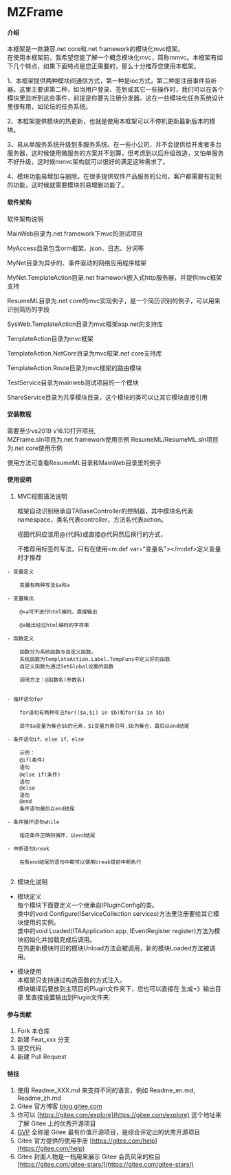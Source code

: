 # MZFrame

#### 介绍
本框架是一款兼容.net core和.net framework的模块化mvc框架。  
在使用本框架前，我希望您能了解一个概念模块化mvc，简称mmvc。本框架有如下几个特点，如果下面特点是您正需要的，那么十分推荐您使用本框架。  

1、本框架提供两种模块间通信方式，第一种是ioc方式，第二种是注册事件监听器。这里主要讲第二种，如当用户登录、签到或其它一些操作时，我们可以在各个模块里监听到这些事件，前提是你要先注册分发器。这在一些模块化任务系统设计里很有用，如论坛的任务系统。  

2、本框架提供模块的热更新，也就是使用本框架可以不停机更新最新版本的模块。  

3、易从单服务系统升级到多服务系统。在一些小公司，并不会提供给开发者多台服务器，这时候使用微服务的方案并不划算，但考虑到以后升级改造，又怕单服务不好升级，这时候mmvc架构就可以很好的满足这种需求了。  

4、模块功能易增加与删除。在很多提供软件产品服务的公司，客户都需要有定制的功能，这时候就需要模块的易增删功能了。  


#### 软件架构
软件架构说明

MainWeb目录为.net framework下mvc的测试项目

MyAccess目录包含orm框架、json、日志、分词等

MyNet目录为异步的、事件驱动的网络应用程序框架

MyNet.TemplateAction目录.net framework嵌入式http服务器，并提供mvc框架支持

ResumeML目录为.net core的mvc实现例子，是一个简历识别的例子，可以用来识别简历的字段

SysWeb.TemplateAction目录为mvc框架asp.net的支持库

TemplateAction目录为mvc框架

TemplateAction.NetCore目录为mvc框架.net core支持库

TemplateAction.Route目录为mvc框架的路由模块

TestService目录为mainweb测试项目的一个模块

ShareService目录为共享模块目录，这个模块的类可以让其它模块直接引用

#### 安装教程
需要至少vs2019 v16.10打开项目,  
MZFrame.sln项目为.net framework使用示例
ResumeML/ResumeML.sln项目为.net core使用示例

使用方法可查看ResumeML目录和MainWeb目录里的例子

#### 使用说明

1.  MVC视图语法说明

    框架自动识别继承自TABaseController的控制器，其中模块名代表namespace，类名代表controller，方法名代表action。

    视图代码应该用@{代码}或直接@代码然后换行的方式，

    不推荐用标签<loop></loop>的写法，只有在使用<m:def var="变量名"></m:def>定义变量时才推荐


```
- 变量定义

    变量有两种写法$a和a

- 变量输出
    
    @=a可不进行html编码，直接输出

    @a输出经过html编码的字符串

- 函数定义

    函数分为系统函数与自定义函数。  
    系统函数为TemplateAction.Label.TempFuns中定义好的函数  
    自定义函数为通过SetGlobal设置的函数

    调用方法：@函数名(参数名)

    
- 循环语句for

    for语句有两种写法for(($a,$i) in $b)和for($a in $b)

    其中$a变量为集合$b的元素，$i变量为索引号,$b为集合，最后以end结尾

- 条件语句if、else if、else

    示例：  
    @if(条件)  
    语句  
    @else if(条件)  
    语句  
    @else  
    语句  
    @end  
    条件语句最后以end结尾

- 条件循环语句while

    指定条件正确则循环，以end结尾

- 中断语句break

    在有end结尾的语句中都可以使用break提前中断执行


```

    
    
2.  模块化说明

- 模块定义  
    每个模块下面要定义一个继承自IPluginConfig的类。  
    类中的void Configure(IServiceCollection services)方法里注册要给其它模块使用的实例。  
    类中的void Loaded(ITAApplication app, IEventRegister register)方法为模块初始化并加载完成后调用。  
    在热更新模块时旧的模块Unload方法会被调用，新的模块Loaded方法被调用。  

- 模块使用  
    本框架只支持通过构造函数的方式注入。  
    模块编译后要放到主项目的Plugin文件夹下，您也可以直接在 生成=》输出目录 里直接设置输出到Plugin文件夹.


    

#### 参与贡献

1.  Fork 本仓库
2.  新建 Feat_xxx 分支
3.  提交代码
4.  新建 Pull Request


#### 特技

1.  使用 Readme\_XXX.md 来支持不同的语言，例如 Readme\_en.md, Readme\_zh.md
2.  Gitee 官方博客 [blog.gitee.com](https://blog.gitee.com)
3.  你可以 [https://gitee.com/explore](https://gitee.com/explore) 这个地址来了解 Gitee 上的优秀开源项目
4.  [GVP](https://gitee.com/gvp) 全称是 Gitee 最有价值开源项目，是综合评定出的优秀开源项目
5.  Gitee 官方提供的使用手册 [https://gitee.com/help](https://gitee.com/help)
6.  Gitee 封面人物是一档用来展示 Gitee 会员风采的栏目 [https://gitee.com/gitee-stars/](https://gitee.com/gitee-stars/)
